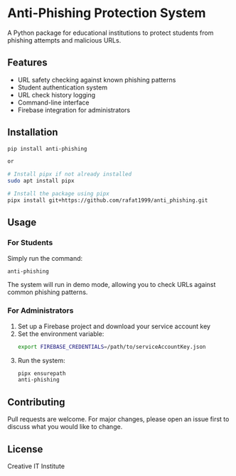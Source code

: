 # Anti-Phishing Protection System

A Python package for educational institutions to protect students from phishing attempts and malicious URLs.

## Features

- URL safety checking against known phishing patterns
- Student authentication system
- URL check history logging
- Command-line interface
- Firebase integration for administrators

## Installation

```bash
pip install anti-phishing

or

# Install pipx if not already installed
sudo apt install pipx

# Install the package using pipx
pipx install git+https://github.com/rafat1999/anti_phishing.git
```

## Usage

### For Students

Simply run the command:

```bash
anti-phishing
```

The system will run in demo mode, allowing you to check URLs against common phishing patterns.

### For Administrators

1. Set up a Firebase project and download your service account key
2. Set the environment variable:
   ```bash
   export FIREBASE_CREDENTIALS=/path/to/serviceAccountKey.json
   ```
3. Run the system:
   ```bash
   pipx ensurepath
   anti-phishing
   ```

## Contributing

Pull requests are welcome. For major changes, please open an issue first to discuss what you would like to change.

## License

Creative IT Institute
